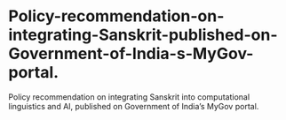 # Policy-recommendation-on-integrating-Sanskrit-published-on-Government-of-India-s-MyGov-portal.
Policy recommendation on integrating Sanskrit into computational linguistics and AI, published on Government of India’s MyGov portal.
